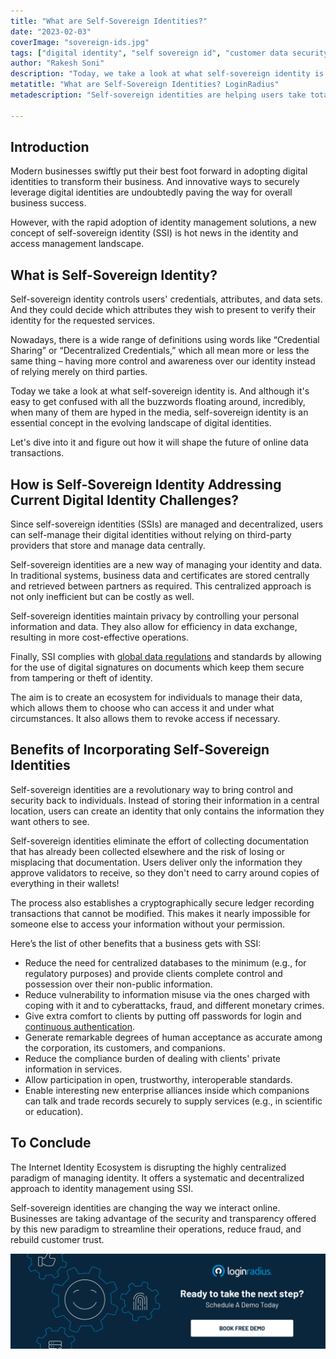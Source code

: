 ```yaml
---
title: "What are Self-Sovereign Identities?"
date: "2023-02-03"
coverImage: "sovereign-ids.jpg"
tags: ["digital identity", "self sovereign id", "customer data security"]
author: "Rakesh Soni"
description: "Today, we take a look at what self-sovereign identity is. And although it's easy to get confused with all the buzzwords floating around, incredibly, when many of them are hyped in the media, self-sovereign identity is an essential concept in the evolving landscape of digital identities."
metatitle: "What are Self-Sovereign Identities? LoginRadius"
metadescription: "Self-sovereign identities are helping users take total control over their identities to ensure privacy and security. Here’s what you need to know."

---
```


## Introduction

Modern businesses swiftly put their best foot forward in adopting digital identities to transform their business. And innovative ways to securely leverage digital identities are undoubtedly paving the way for overall business success. 

However, with the rapid adoption of identity management solutions, a new concept of self-sovereign identity (SSI) is hot news in the identity and access management landscape. 


## What is Self-Sovereign Identity? 

Self-sovereign identity controls users' credentials, attributes, and data sets. And they could decide which attributes they wish to present to verify their identity for the requested services. 

Nowadays, there is a wide range of definitions using words like “Credential Sharing” or “Decentralized Credentials,” which all mean more or less the same thing – having more control and awareness over our identity instead of relying merely on third parties.

Today we take a look at what self-sovereign identity is. And although it's easy to get confused with all the buzzwords floating around, incredibly, when many of them are hyped in the media, self-sovereign identity is an essential concept in the evolving landscape of digital identities. 

Let's dive into it and figure out how it will shape the future of online data transactions.


## How is Self-Sovereign Identity Addressing Current Digital Identity Challenges?

Since self-sovereign identities (SSIs) are managed and decentralized, users can self-manage their digital identities without relying on third-party providers that store and manage data centrally. 

Self-sovereign identities are a new way of managing your identity and data. In traditional systems, business data and certificates are stored centrally and retrieved between partners as required. This centralized approach is not only inefficient but can be costly as well.

Self-sovereign identities maintain privacy by controlling your personal information and data. They also allow for efficiency in data exchange, resulting in more cost-effective operations. 

Finally, SSI complies with [global data regulations](https://www.loginradius.com/gdpr-and-privacy/) and standards by allowing for the use of digital signatures on documents which keep them secure from tampering or theft of identity.

The aim is to create an ecosystem for individuals to manage their data, which allows them to choose who can access it and under what circumstances. It also allows them to revoke access if necessary.


## Benefits of Incorporating Self-Sovereign Identities

Self-sovereign identities are a revolutionary way to bring control and security back to individuals. Instead of storing their information in a central location, users can create an identity that only contains the information they want others to see.

Self-sovereign identities eliminate the effort of collecting documentation that has already been collected elsewhere and the risk of losing or misplacing that documentation. Users deliver only the information they approve validators to receive, so they don't need to carry around copies of everything in their wallets!

The process also establishes a cryptographically secure ledger recording transactions that cannot be modified. This makes it nearly impossible for someone else to access your information without your permission.

Here’s the list of other benefits that a business gets with SSI:



* Reduce the need for centralized databases to the minimum (e.g., for regulatory purposes) and provide clients complete control and possession over their non-public information.
* Reduce vulnerability to information misuse via the ones charged with coping with it and to cyberattacks, fraud, and different monetary crimes.
* Give extra comfort to clients by putting off passwords for login and [continuous authentication](https://blog.loginradius.com/identity/continuous-authentication/).
* Generate remarkable degrees of human acceptance as accurate among the corporation, its customers, and companions.
* Reduce the compliance burden of dealing with clients' private information in services.
* Allow participation in open, trustworthy, interoperable standards.
* Enable interesting new enterprise alliances inside which companions can talk and trade records securely to supply services (e.g., in scientific or education).


## To Conclude

The Internet Identity Ecosystem is disrupting the highly centralized paradigm of managing identity. It offers a systematic and decentralized approach to identity management using SSI. 

Self-sovereign identities are changing the way we interact online. Businesses are taking advantage of the security and transparency offered by this new paradigm to streamline their operations, reduce fraud, and rebuild customer trust.


[![book-a-demo-loginradius](../../assets/book-a-demo-loginradius.png)](https://www.loginradius.com/book-a-demo/)